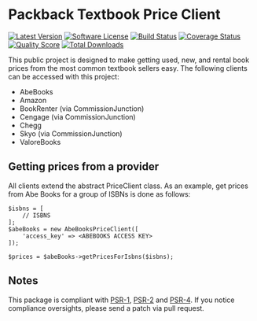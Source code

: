 # Packback Textbook Price Client

[![Latest Version](https://img.shields.io/github/release/Packbackbooks/textbook-prices.svg?style=flat-square)](https://github.com/Packbackbooks/textbook-prices/releases)
[![Software License](https://img.shields.io/badge/license-APACHE%202.0-brightgreen.svg?style=flat-square)](LICENSE.md)
[![Build Status](https://img.shields.io/travis/Packbackbooks/textbook-prices/master.svg?style=flat-square&1)](https://travis-ci.org/Packbackbooks/textbook-prices)
[![Coverage Status](https://img.shields.io/scrutinizer/coverage/g/Packbackbooks/textbook-prices.svg?style=flat-square)](https://scrutinizer-ci.com/g/Packbackbooks/textbook-prices/code-structure)
[![Quality Score](https://img.shields.io/scrutinizer/g/Packbackbooks/textbook-prices.svg?style=flat-square)](https://scrutinizer-ci.com/g/Packbackbooks/textbook-prices)
[![Total Downloads](https://img.shields.io/packagist/dt/Packbackbooks/textbook-prices.svg?style=flat-square)](https://packagist.org/packages/Packbackbooks/textbook-prices)

This public project is designed to make getting used, new, and rental book
prices from the most common textbook sellers easy. The following clients
can be accessed with this project:

- AbeBooks
- Amazon
- BookRenter (via CommissionJunction)
- Cengage (via CommissionJunction)
- Chegg
- Skyo (via CommissionJunction)
- ValoreBooks

## Getting prices from a provider

All clients extend the abstract PriceClient class. As an example, get prices
from Abe Books for a group of ISBNs is done as follows:

```
$isbns = [
    // ISBNS
];
$abeBooks = new AbeBooksPriceClient([
    'access_key' => <ABEBOOKS ACCESS KEY>
]);

$prices = $abeBooks->getPricesForIsbns($isbns);

```

## Notes

This package is compliant with [PSR-1][], [PSR-2][] and [PSR-4][]. If you notice compliance oversights, please send
a patch via pull request.

[PSR-1]: https://github.com/php-fig/fig-standards/blob/master/accepted/PSR-1-basic-coding-standard.md
[PSR-2]: https://github.com/php-fig/fig-standards/blob/master/accepted/PSR-2-coding-style-guide.md
[PSR-4]: https://github.com/php-fig/fig-standards/blob/master/accepted/PSR-4-autoloader.md


